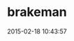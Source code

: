---
layout: post
title:  "brakeman"
repo:   "presidentbeef/brakeman"
date:   2015-02-18 10:43:57
gemurl: http://brakemanscanner.org
---